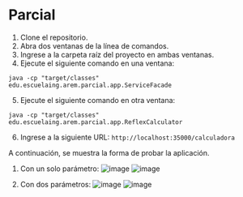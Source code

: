 # Parcial
1. Clone el repositorio.
2. Abra dos ventanas de la línea de comandos.
3. Ingrese a la carpeta raíz del proyecto en ambas ventanas.
4. Ejecute el siguiente comando en una ventana:
```
java -cp "target/classes" edu.escuelaing.arem.parcial.app.ServiceFacade
```
5. Ejecute el siguiente comando en otra ventana:
```
java -cp "target/classes" edu.escuelaing.arem.parcial.app.ReflexCalculator
```
6. Ingrese a la siguiente URL:
   `http://localhost:35000/calculadora`
   
A continuación, se muestra la forma de probar la aplicación.  
1. Con un solo parámetro:
   ![image](https://github.com/juansanxz/parcial01-AREP/assets/123812331/e7994dbf-94b2-429e-a8f8-b1b449429dbd)
   ![image](https://github.com/juansanxz/parcial01-AREP/assets/123812331/61dd2109-9986-4789-aa90-533e1bf3648c)  

2. Con dos parámetros:
  ![image](https://github.com/juansanxz/parcial01-AREP/assets/123812331/0d007bde-f6ad-4a96-8e34-40a060525e18)
  ![image](https://github.com/juansanxz/parcial01-AREP/assets/123812331/b7cf2e3a-b2a6-498d-bb66-7ff5270f5166)

